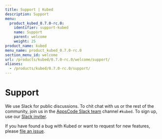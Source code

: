 ```yaml
---
title: Support | Kubed
description: Support
menu:
  product_kubed_0.7.0-rc.0:
    identifier: support-kubed
    name: Support
    parent: welcome
    weight: 25
product_name: kubed
menu_name: product_kubed_0.7.0-rc.0
section_menu_id: welcome
url: /products/kubed/0.7.0-rc.0/welcome/support/
aliases:
  - /products/kubed/0.7.0-rc.0/support/
---
```


# Support

We use Slack for public discussions. To chit chat with us or the rest of the community, join us in the [AppsCode Slack team](https://appscode.slack.com/messages/C6HSHCKBL/details/) channel `#kubed`. To sign up, use our [Slack inviter](https://slack.appscode.com/).

If you have found a bug with Kubed or want to request for new features, please [file an issue](https://github.com/appscode/kubed/issues/new).
